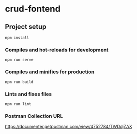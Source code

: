 # crud-fontend

## Project setup
```
npm install
```

### Compiles and hot-reloads for development
```
npm run serve
```

### Compiles and minifies for production
```
npm run build
```

### Lints and fixes files
```
npm run lint
```

### Postman Collection URL

https://documenter.getpostman.com/view/4752784/TWDdjZAX

